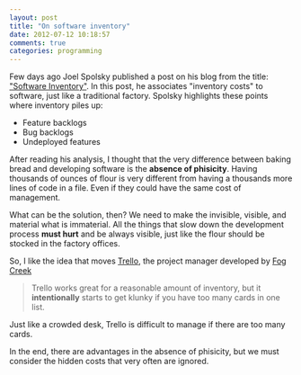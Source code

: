 ```yaml
---
layout: post
title: "On software inventory"
date: 2012-07-12 10:18:57
comments: true
categories: programming
---
```


Few days ago Joel Spolsky published a post on his blog from the title: <a href="http://www.joelonsoftware.com/items/2012/07/09.html">"Software Inventory"</a>.
In this post, he associates "inventory costs" to software, just like a traditional factory. Spolsky highlights these points where inventory piles up:

 * Feature backlogs
 * Bug backlogs
 * Undeployed features

After reading his analysis, I thought that the very difference between baking bread and developing software is the **absence of phisicity**.
Having thousands of ounces of flour is very different from having a thousands more lines of code in a file.
Even if they could have the same cost of management.

What can be the solution, then? We need to make the invisible, visible, and material what is immaterial.
All the things that slow down the development process **must hurt** and be always visible, just like the flour should be stocked in the factory offices.

So, I like the idea that moves [Trello](https://trello.com/), the project manager developed by [Fog Creek](http://www.fogcreek.com)

<blockquote>
  Trello works great for a reasonable amount of inventory, but it <strong>intentionally</strong>
starts to get klunky if you have too many cards in one list.
</blockquote>

Just like a crowded desk, Trello is difficult to manage if there are too many cards.

In the end, there are advantages in the absence of phisicity, but we must consider the hidden costs that very often are ignored.
